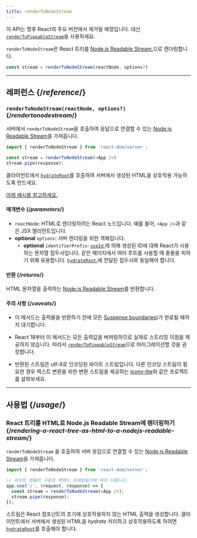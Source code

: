 ```yaml
---
title: renderToNodeStream
---
```


<Deprecated>

이 API는 향후 React의 주요 버전에서 제거될 예정입니다. 대신 [`renderToPipeableStream`](/reference/react-dom/server/renderToPipeableStream)을 사용하세요.

</Deprecated>

<Intro>

`renderToNodeStream`은 React 트리를 [Node.js Readable Stream.](https://nodejs.org/api/stream.html#readable-streams)으로 렌더링합니다.

```js
const stream = renderToNodeStream(reactNode, options?)
```

</Intro>

<InlineToc />

---

## 레퍼런스 {/*reference*/}

### `renderToNodeStream(reactNode, options?)` {/*rendertonodestream*/}

서버에서 `renderToNodeStream`을 호출하여 응답으로 연결할 수 있는 [Node.js Readable Stream](https://nodejs.org/api/stream.html#readable-streams)을 가져옵니다.

```js
import { renderToNodeStream } from 'react-dom/server';

const stream = renderToNodeStream(<App />)
stream.pipe(response);
```

클라이언트에서 [`hydrateRoot`](/reference/react-dom/client/hydrateRoot)를 호출하여 서버에서 생성된 HTML을 상호작용 가능하도록 만드세요.

[아래 예시를 참고하세요.](#usage)

#### 매개변수 {/*parameters*/}

* `reactNode`: HTML로 렌더링하려는 React 노드입니다. 예를 들어, `<App />`과 같은 JSX 엘리먼트입니다.
* **optional** `options`: 서버 렌더링을 위한 객체입니다.
  * **optional** `identifierPrefix`: [`useId`.](/reference/react/useId)에 의해 생성된 ID에 대해 React가 사용하는 문자열 접두사입니다. 같은 페이지에서 여러 루트를 사용할 때 충돌을 피하기 위해 유용합니다. [`hydrateRoot`.](/reference/react-dom/client/hydrateRoot#parameters)에 전달된 접두사와 동일해야 합니다.

#### 반환 {/*returns*/}

HTML 문자열을 출력하는 [Node.js Readable Stream](https://nodejs.org/api/stream.html#readable-streams)를 반환합니다.

#### 주의 사항 {/*caveats*/}

* 이 메서드는 출력물을 반환하기 전에 모든 [Suspense boundaries](/reference/react/Suspense))가 완료될 때까지 대기합니다.

* React 18부터 이 메서드는 모든 출력값을 버퍼링하므로 실제로 스트리밍 이점을 제공하지 않습니다. 따라서 [`renderToPipeableStream`](/reference/react-dom/server/renderToPipeableStream)으로 마이그레이션할 것을 권장합니다.

* 반환된 스트림은 utf-8로 인코딩된 바이트 스트림입니다. 다른 인코딩 스트림이 필요한 경우 텍스트 변환을 위한 변환 스트림을 제공하는 [iconv-lite](https://www.npmjs.com/package/iconv-lite)와 같은 프로젝트를 살펴보세요.

---

## 사용법 {/*usage*/}

### React 트리를 HTML로 Node.js Readable Stream에 렌더링하기 {/*rendering-a-react-tree-as-html-to-a-nodejs-readable-stream*/}

`renderToNodeStream` 을 호출하여 서버 응답으로 연결할 수 있는 [Node.js Readable Stream](https://nodejs.org/api/stream.html#readable-streams)을 가져옵니다.

```js {5-6}
import { renderToNodeStream } from 'react-dom/server';

// 라우트 핸들러 구문은 백엔드 프레임워크에 따라 다릅니다.
app.use('/', (request, response) => {
  const stream = renderToNodeStream(<App />);
  stream.pipe(response);
});
```

스트림은 React 컴포넌트의 초기에 상호작용하지 않는 HTML 출력을 생성합니다. 클라이언트에서 서버에서 생성된 HTML을 *hydrate* 처리하고 상호작용하도록 하려면 [`hydrateRoot`](/reference/react-dom/client/hydrateRoot)를 호출해야 합니다.
